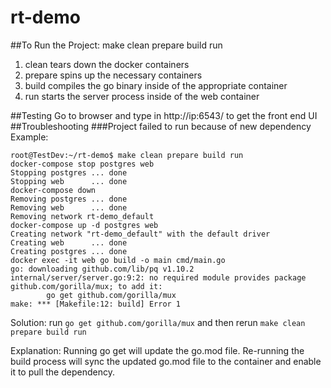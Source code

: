 # rt-demo
##To Run the Project: 
    make clean prepare build run 

1) clean tears down the docker containers 
2) prepare spins up the necessary containers 
3) build compiles the go binary inside of the appropriate container 
4) run starts the server process inside of the web container

##Testing Go to browser and type in http://ip:6543/  to get the front end UI
##Troubleshooting 
###Project failed to run because of new dependency
Example: 
```
root@TestDev:~/rt-demo$ make clean prepare build run
docker-compose stop postgres web
Stopping postgres ... done
Stopping web      ... done
docker-compose down 
Removing postgres ... done
Removing web      ... done
Removing network rt-demo_default
docker-compose up -d postgres web
Creating network "rt-demo_default" with the default driver
Creating web      ... done
Creating postgres ... done
docker exec -it web go build -o main cmd/main.go
go: downloading github.com/lib/pq v1.10.2
internal/server/server.go:9:2: no required module provides package github.com/gorilla/mux; to add it:
        go get github.com/gorilla/mux
make: *** [Makefile:12: build] Error 1
```
Solution: 
run `go get github.com/gorilla/mux` and then rerun `make clean prepare build run`

Explanation: 
Running go get will update the go.mod file. Re-running the build process will sync the updated go.mod file to the container and enable it to pull the dependency.
